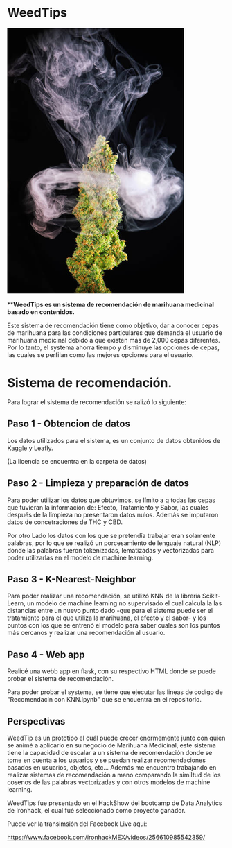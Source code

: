 # **WeedTips**

![](gettyimages-1074231984-612x612.jpg)





****WeedTips es un sistema de recomendación de marihuana medicinal basado en contenidos.** 

Este sistema de recomendación tiene como objetivo, dar a conocer cepas de marihuana para las condiciones particulares que demanda el usuario de marihuana medicinal debido a que existen más de 2,000 cepas diferentes. Por lo tanto, el systema ahorra tiempo y disminuye las opciones de cepas, las cuales se perfilan como las mejores opciones para el usuario.

# Sistema de recomendación.

Para lograr el sistema de recomendación se ralizó lo siguiente:

## Paso 1 - Obtencion de datos 

Los datos utilizados para el sistema, es un conjunto de datos obtenidos de Kaggle y Leafly. 

(La licencia se encuentra en la carpeta de datos)

## Paso 2 - Limpieza y preparación de datos

Para poder utilizar los datos que obtuvimos, se límito a q todas las cepas que tuvieran la información de: Efecto, Tratamiento y Sabor, las cuales después de la limpieza no presentaron datos nulos. Además se imputaron datos de concetraciones de THC y CBD.

Por otro Lado los datos con los que se pretendía trabajar eran solamente palabras, por lo que se realizó un porcesamiento de lenguaje natural (NLP) donde las palabras fueron tokenizadas, lematizadas y vectorizadas para poder utilizarlas en el modelo de machine learning. 

## Paso 3 - K-Nearest-Neighbor

Para poder realizar una recomendación, se utilizó KNN de la librería Scikit-Learn, un modelo de machine learning no supervisado el cual calcula la las distancias entre un nuevo punto dado -que para el sistema puede ser el tratamiento para el que utiliza la marihuana, el efecto y el sabor- y los puntos con los que se entrenó el modelo para saber cuales son los puntos más cercanos y realizar una recomendación al usuario. 

## Paso 4 - Web app

Realicé una webb app en flask, con su respectivo HTML donde se puede probar el sistema de recomendación. 

Para poder probar el systema, se tiene que ejecutar las lineas de codigo de "Recomendacin con KNN.ipynb" que se encuentra en el repositorio. 

## Perspectivas

WeedTip es un prototipo el cuál puede crecer enormemente junto con quien se animé a aplicarlo en su negocio de Marihuana Medicinal, este sistema tiene la capacidad de escalar a un sistema de recomendación donde se tome en cuenta a los usuarios y se puedan realizar recomendaciones basados en usuarios, objetos, etc... Además me encuentro trabajando en realizar sistemas de recomendación a mano comparando la similtud de los cosenos de las palabras vectorizadas y con otros modelos de machine learning.



WeedTips fue presentado en el HackShow del bootcamp de Data Analytics de Ironhack, el cual fué seleccionado como proyecto ganador. 

Puede ver la transimsión del Facebook Live aquí: 

https://www.facebook.com/ironhackMEX/videos/256610985542359/

